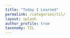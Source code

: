 ```yaml
---
title: "Today I Learned"
permalink: /categories/til/
layout: splash
author_profile: true
taxonomy: TIL
---
```

